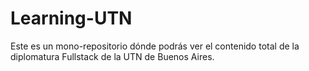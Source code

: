 # Learning-UTN
Este es un mono-repositorio dónde podrás ver el contenido total de la diplomatura Fullstack de la UTN de Buenos Aires.
